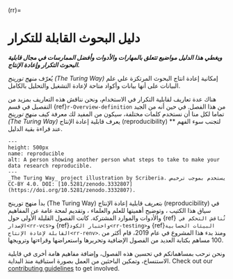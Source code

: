 (rr)=
# دليل البحوث القابلة للتكرار

***ويغطي هذا الدليل مواضيع تتعلق بالمهارات والأدوات وأفضل الممارسات في مجال قابلية البحوث التكرار وإعادة الإنتاج.***

يُعرّف _منهج تورينج  (The Turing Way)_  إمكانية إعادة انتاج البحوث المرتكزة علي علم البيانات على أنها بيانات وأكواد متاحة لإعادة التشغيل والتحليل بالكامل.

هناك عدة تعاريف لقابلية التكرار في الاستخدام، ونحن نناقش هذه التعاريف بمزيد من التفصيل في قسم {ref}`r-Overview-definition` من هذا الفصل. في حين أنه من الجيد تماما لكل منا أن نستخدم كلمات مختلفة، سيكون من المفيد لك معرفة كيف _منهج تورينج  (The Turing Way)_ يعرف قابلية إعادة الإنتاج (reproducibility) ** لتجنب سوء الفهم عند قراءة بقية الدليل.


```{figure} ../figures/reproducibility.jpg
---
height: 500px
name: reproducible
alt: A person showing another person what steps to take to make your data research reproducible.
---
_The Turing Way_ project illustration by Scriberia. يستخدم بموجب ترخيص CC-BY 4.0. DOI: [10.5281/zenodo.3332807](https://doi.org/10.5281/zenodo.3332807).
```

بدأ منهج تورينج  (The Turing Way) _بتعريف_  قابلية إعادة الإنتاج (reproducibility) في سياق هذا الكتيب ، وتوضيح أهميتها للعلم والعلماء ، وتقديم لمحة عامة عن المفاهيم والأدوات والموارد المشتركة. كانت الفصول القليلة الأولى حول {ref}` تُناقش التحكم في الإصدار<rr-vcs>`و {ref}`واختبار الكود<rr-testing>`و {ref}`البيئات الحسابية القابلة لإعادة الإنتاج<rr-renv>`. ومنذ بدء هذا المشروع في عام 2019، قام أكثر من 100 مساهم بكتابة العديد من الفصول الإضافية وتحريرها واستعراضها وقراءتها وترويجها.

ونحن نرحب بمساهماتكم في تحسين هذه الفصول، وإضافة مفاهيم هامة أخرى في قابلية الاستنساخ، وتمكين الباحثين من العمل بصورة استباقية منذ البداية. Check out our [contributing guidelines](https://github.com/alan-turing-institute/the-turing-way/blob/main/CONTRIBUTING.md) to get involved.
